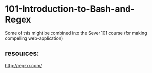 101-Introduction-to-Bash-and-Regex
==================================

Some of this might be combined into the Sever 101 course (for making compelling web-application)



## resources:

http://regexr.com/
